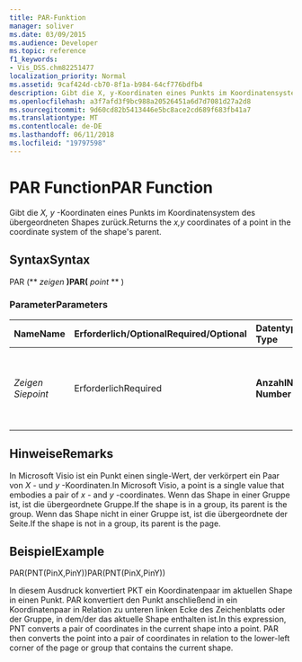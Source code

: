 ```yaml
---
title: PAR-Funktion
manager: soliver
ms.date: 03/09/2015
ms.audience: Developer
ms.topic: reference
f1_keywords:
- Vis_DSS.chm82251477
localization_priority: Normal
ms.assetid: 9caf424d-cb70-8f1a-b984-64cf776bdfb4
description: Gibt die X, y-Koordinaten eines Punkts im Koordinatensystem des übergeordneten Shapes zurück.
ms.openlocfilehash: a3f7afd3f9bc988a20526451a6d7d7081d27a2d8
ms.sourcegitcommit: 9d60cd82b5413446e5bc8ace2cd689f683fb41a7
ms.translationtype: MT
ms.contentlocale: de-DE
ms.lasthandoff: 06/11/2018
ms.locfileid: "19797598"
---
```

# <a name="par-function"></a><span data-ttu-id="5bd2e-103">PAR Function</span><span class="sxs-lookup"><span data-stu-id="5bd2e-103">PAR Function</span></span>

<span data-ttu-id="5bd2e-104">Gibt die _X, y_ -Koordinaten eines Punkts im Koordinatensystem des übergeordneten Shapes zurück.</span><span class="sxs-lookup"><span data-stu-id="5bd2e-104">Returns the  _x,y_ coordinates of a point in the coordinate system of the shape's parent.</span></span> 
  
## <a name="syntax"></a><span data-ttu-id="5bd2e-105">Syntax</span><span class="sxs-lookup"><span data-stu-id="5bd2e-105">Syntax</span></span>

<span data-ttu-id="5bd2e-106">PAR (** *zeigen* **)</span><span class="sxs-lookup"><span data-stu-id="5bd2e-106">PAR(** *point* ** )</span></span> 
  
### <a name="parameters"></a><span data-ttu-id="5bd2e-107">Parameter</span><span class="sxs-lookup"><span data-stu-id="5bd2e-107">Parameters</span></span>

|<span data-ttu-id="5bd2e-108">**Name**</span><span class="sxs-lookup"><span data-stu-id="5bd2e-108">**Name**</span></span>|<span data-ttu-id="5bd2e-109">**Erforderlich/Optional**</span><span class="sxs-lookup"><span data-stu-id="5bd2e-109">**Required/Optional**</span></span>|<span data-ttu-id="5bd2e-110">**Datentyp**</span><span class="sxs-lookup"><span data-stu-id="5bd2e-110">**Data Type**</span></span>|<span data-ttu-id="5bd2e-111">**Beschreibung**</span><span class="sxs-lookup"><span data-stu-id="5bd2e-111">**Description**</span></span>|
|:-----|:-----|:-----|:-----|
| <span data-ttu-id="5bd2e-112">_Zeigen Sie_</span><span class="sxs-lookup"><span data-stu-id="5bd2e-112">_point_</span></span> <br/> |<span data-ttu-id="5bd2e-113">Erforderlich</span><span class="sxs-lookup"><span data-stu-id="5bd2e-113">Required</span></span>  <br/> |<span data-ttu-id="5bd2e-114">**Anzahl**</span><span class="sxs-lookup"><span data-stu-id="5bd2e-114">**Number, Number**</span></span> <br/> |<span data-ttu-id="5bd2e-115">Die Koordinaten des Punkts im Koordinatensystem des aktuellen Shapes.</span><span class="sxs-lookup"><span data-stu-id="5bd2e-115">The coordinates of the point in the coordinate system of the current shape.</span></span>  <br/> |
   
## <a name="remarks"></a><span data-ttu-id="5bd2e-116">Hinweise</span><span class="sxs-lookup"><span data-stu-id="5bd2e-116">Remarks</span></span>

<span data-ttu-id="5bd2e-117">In Microsoft Visio ist ein Punkt einen single-Wert, der verkörpert ein Paar von *X* - und *y* -Koordinaten.</span><span class="sxs-lookup"><span data-stu-id="5bd2e-117">In Microsoft Visio, a point is a single value that embodies a pair of  *x*  - and  *y*  -coordinates.</span></span> <span data-ttu-id="5bd2e-118">Wenn das Shape in einer Gruppe ist, ist die übergeordnete Gruppe.</span><span class="sxs-lookup"><span data-stu-id="5bd2e-118">If the shape is in a group, its parent is the group.</span></span> <span data-ttu-id="5bd2e-119">Wenn das Shape nicht in einer Gruppe ist, ist die übergeordnete der Seite.</span><span class="sxs-lookup"><span data-stu-id="5bd2e-119">If the shape is not in a group, its parent is the page.</span></span> 
  
## <a name="example"></a><span data-ttu-id="5bd2e-120">Beispiel</span><span class="sxs-lookup"><span data-stu-id="5bd2e-120">Example</span></span>

<span data-ttu-id="5bd2e-121">PAR(PNT(PinX,PinY))</span><span class="sxs-lookup"><span data-stu-id="5bd2e-121">PAR(PNT(PinX,PinY))</span></span> 
  
<span data-ttu-id="5bd2e-p102">In diesem Ausdruck konvertiert PKT ein Koordinatenpaar im aktuellen Shape in einen Punkt. PAR konvertiert den Punkt anschließend in ein Koordinatenpaar in Relation zu unteren linken Ecke des Zeichenblatts oder der Gruppe, in dem/der das aktuelle Shape enthalten ist.</span><span class="sxs-lookup"><span data-stu-id="5bd2e-p102">In this expression, PNT converts a pair of coordinates in the current shape into a point. PAR then converts the point into a pair of coordinates in relation to the lower-left corner of the page or group that contains the current shape.</span></span> 
  

